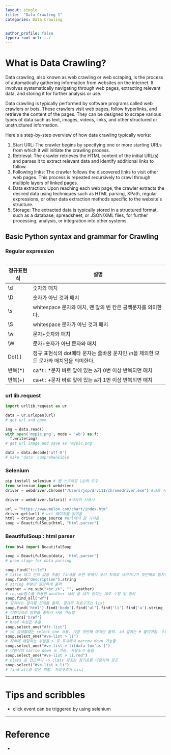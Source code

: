 ```yaml
---
layout: single
title:  "Data Crawling 1"
categories: Data Crawling


author_profile: false
typora-root-url: ../
---
```


# What is Data Crawling?

Data crawling, also known as web crawling or web scraping, is the process of automatically gathering information from websites on the internet. It involves systematically navigating through web pages, extracting relevant data, and storing it for further analysis or use.

Data crawling is typically performed by software programs called web crawlers or bots. These crawlers visit web pages, follow hyperlinks, and retrieve the content of the pages. They can be designed to scrape various types of data such as text, images, videos, links, and other structured or unstructured information.

Here's a step-by-step overview of how data crawling typically works:

1. Start URL: The crawler begins by specifying one or more starting URLs from which it will initiate the crawling process.
2. Retrieval: The crawler retrieves the HTML content of the initial URL(s) and parses it to extract relevant data and identify additional links to follow.
3. Following links: The crawler follows the discovered links to visit other web pages. This process is repeated recursively to crawl through multiple layers of linked pages.
4. Data extraction: Upon reaching each web page, the crawler extracts the desired data using techniques such as HTML parsing, XPath, regular expressions, or other data extraction methods specific to the website's structure.
5. Storage: The extracted data is typically stored in a structured format, such as a database, spreadsheet, or JSON/XML files, for further processing, analysis, or integration into other systems.



## Basic Python syntax and grammar for Crawling

### Regular expression

``` python
```

| 정규표현식 | 설명                                                         |
| ---------- | ------------------------------------------------------------ |
| \d         | 숫자와 매치                                                  |
| \D         | 숫자가 아닌 것과 매치                                        |
| \s         | whitespace 문자와 매치, 맨 앞의 빈 칸은 공백문자를 의미한다. |
| \S         | whitespace 문자가 아닌 것과 매치                             |
| \w         | 문자+숫자와 매치                                             |
| \W         | 문자+숫자가 아닌 문자와 매치                                 |
| Dot(.)     | 정규 표현식의 dot메타 문자는 줄바꿈 문자인 \n을 제외한 모든 문자와 매치됨을 의미한다. |
| 반복(\*)   | ca*t : *문자 바로 앞에 있는 a가 0번 이상 반복되면 매치       |
| 반복(+)    | ca+t : +문자 바로 앞에 있는 a가 1번 이상 반복되면 매치       |



### url lib.request

``` py
import urllib.request as ur

data = ur.urlopen(url) 
# get url and open 

img = data.read() 
with open('mypic.png', mode = 'wb') as f:
  f.write(img)
# get url image and save as 'mypic.png'

data = data.decode('utf-8')
# make 'data' comprehensible
```



### Selenium

```py
pip install selenium # 웹 스크래핑 1순위 도구
from selenium import webdriver
driver = webdriver.Chrome("/Users/jsp/drv111/chromedriver.exe") #크롬 사용시

driver = webdriver.Safari() #사파리 사용시

url = "https://www.melon.com/chart/index.htm"
driver.get(url) # url 페이지를 읽어옴
html = driver.page_source #url에서 글 가져옴
soup = BeautifulSoup(html, "html.parser")
```



### BeautifulSoup : html parser

``` py
from bs4 import BeautifulSoup

soup = BeautifulSoup(data, 'html.parser')
# prep stage for data parsing

soup.find("title")
# title 태그 안의 값을 추출/ find를 쓰면 위에서 부터 차례로 내려가다가 첫번째로 일치하는 부분만 출력 
soup.find("description").string
# string 부분만 깔끔하게 출력
weather = re.sub("<br />", "", weather)
# re.sub함수를 이용한 weather 내의 글 내가 원하는 데로 수정 및 정리
soup.find_all("wf")
# 일치하는 결과물 전체를 출력, 결과의 자료구조는 list
soup.find('html').find('body').find('ul').find('li').find('a').string
# 이런식으로 범위를 좁혀서 사용 가능함
li.attrs['href']
# href 속성값 추출
soup.select_one("#fr-list")
# id 검색할때는 select_one 사용. 가장 첫번째 매치만 출력. id 앞에는 # 붙여야함. find와 다른점임
soup.select_one("#ve-list > li") 
# 자식에 해당하는 부분을 > 로 표시해서 narrow down 가능함
soup.select_one("#ve-list > li[data-lo='us']")
# 이런식의 narrow down 도 가능. 자유도가 높음
soup.select_one("#ve-list > li.red")
# class 로 접근하기 -> class 참조는 점기호를 이용하여 참조
soup.select("#ve-list > li")
# find all과 같은 역할. 자료구조가 List


```



---

# Tips and scribbles

* click event can be triggered by using selenium

---

# Reference

* 



